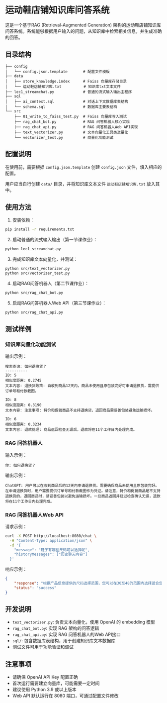 # 运动鞋店铺知识库问答系统

这是一个基于RAG (Retrieval-Augmented Generation) 架构的运动鞋店铺知识库问答系统。系统能够根据用户输入的问题，从知识库中检索相关信息，并生成准确的回答。

## 目录结构

```
├── config
│   └── config.json.template       # 配置文件模板
├── data
│   ├── store_knowledge.index      # Faiss 向量库存储目录
│   └── 运动鞋店铺知识库.txt          # 知识库txt文本文件
├── lec1_streamchat.py             # 普通的流式输入输出主程序
├── sql
│   ├── ai_context.sql             # 对话上下文数据库表结构
│   └── schema.sql                 # 数据库主要表结构
└── src
    ├── 01_write_to_faiss_test.py  # Faiss 向量库写入测试
    ├── rag_chat_bot.py            # RAG 问答机器人核心实现
    ├── rag_chat_api.py            # RAG 问答机器人Web API实现
    ├── text_vectorizer.py         # 文本向量化工具类及量化
    └── vectorizer_test.py         # 向量化功能测试
```

## 配置说明

在使用前，需要根据 `config.json.template` 创建 `config.json` 文件，填入相应的配置。

用户应当自行创建 `data/` 目录，并将知识库文本文件 `运动鞋店铺知识库.txt` 放入其中。

## 使用方法

1. 安装依赖：
```bash
pip install -r requirements.txt
```

2. 启动普通的流式输入输出（第一节课作业）：
```bash
python lec1_streamchat.py
```

3. 完成知识库文本向量化，并测试：
```bash
python src/text_vectorizer.py
python src/vectorizer_test.py
```

4. 启动RAG问答机器人（第二节课作业）：
```bash
python src/rag_chat_bot.py
```

5. 启动RAG问答机器人Web API（第三节课作业）：
```bash
python src/rag_chat_api.py
```

## 测试样例

### 知识库向量化功能测试
输出示例：
```
搜索查询: 如何退换货？
----------
ID: 5
相似度距离: 0.2745
文本内容: 退换货政策: 自收到商品12天内，商品未使用且原包装完好可申请退换货，需提供订单号和付款截图。

ID: 8
相似度距离: 0.3190
文本内容: 注意事项: 特价和促销商品不支持退换货，退回商品需妥善包装避免运输损坏。

ID: 6
相似度距离: 0.3234
文本内容: 退款处理: 商品返回检查无误后，退款将在11个工作日内处理完成。
```

### RAG 问答机器人
输入示例：
```
你: 如何退换货？
```

输出示例：
```
ChatGPT: 用户可以在收到商品后的12天内申请退换货。需要确保商品未使用且原包装完好。在申请退换货时，用户需要提供订单号和付款截图作为凭证。请注意，特价和促销商品是不支持退换货的，退回商品时，请妥善包装以避免运输损坏。一旦商品返回并经过检查确认无误，退款将在11个工作日内处理完成。
```

### RAG 问答机器人Web API
请求示例：
```bash
curl -X POST http://localhost:8080/chat \
  -H "Content-Type: application/json" \
  -d '{
    "message": "鞋子有哪些尺码可以选择呢",
    "historyMessages": ["历史聊天内容"]
  }'
```

响应示例：
```json
{
    "response": "根据产品信息提供的尺码选择范围，您可以在30至48的范围内选择适合您的尺码。具体而言，儿童款的尺码范围是30至36，而成人款的尺码范围是36至48。您可以根据自己的脚长来选择最适合您的尺码。",
    "status": "success"
}
```

## 开发说明

- `text_vectorizer.py`: 负责文本向量化，使用 OpenAI 的 embedding 模型
- `rag_chat_bot.py`: 实现 RAG 架构的问答逻辑
- `rag_chat_api.py`: 实现 RAG 问答机器人的Web API接口
- `sql/`: 包含数据库表结构，用于创建知识库文本数据库
- 测试文件可用于功能验证和调试

## 注意事项

- 请确保 OpenAI API Key 配置正确
- 首次运行需要建立向量库，可能需要一定时间
- 建议使用 Python 3.9 或以上版本
- Web API 默认运行在 8080 端口，可通过配置文件修改